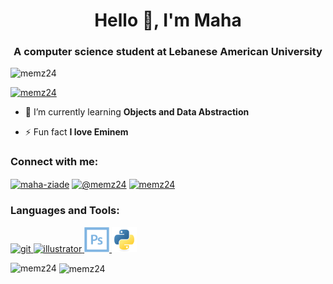 <h1 align="center">Hello 👋, I'm Maha</h1>
<h3 align="center">A computer science student at Lebanese American University</h3>

<p align="left"> <img src="https://komarev.com/ghpvc/?username=memz24&label=Profile%20views&color=0e75b6&style=flat" alt="memz24" /> </p>

<p align="left"> <a href="https://github.com/ryo-ma/github-profile-trophy"><img src="https://github-profile-trophy.vercel.app/?username=memz24" alt="memz24" /></a> </p>

- 🌱 I’m currently learning **Objects and Data Abstraction**

- ⚡ Fun fact **I love Eminem**

<h3 align="left">Connect with me:</h3>
<p align="left">
<a href="https://linkedin.com/in/maha-ziade" target="blank"><img align="center" src="https://raw.githubusercontent.com/rahuldkjain/github-profile-readme-generator/master/src/images/icons/Social/linked-in-alt.svg" alt="maha-ziade" height="30" width="40" /></a>
<a href="https://medium.com/@memz24" target="blank"><img align="center" src="https://raw.githubusercontent.com/rahuldkjain/github-profile-readme-generator/master/src/images/icons/Social/medium.svg" alt="@memz24" height="30" width="40" /></a>
<a href="https://www.leetcode.com/memz24" target="blank"><img align="center" src="https://raw.githubusercontent.com/rahuldkjain/github-profile-readme-generator/master/src/images/icons/Social/leet-code.svg" alt="memz24" height="30" width="40" /></a>
</p>

<h3 align="left">Languages and Tools:</h3>
<p align="left"> <a href="https://git-scm.com/" target="_blank" rel="noreferrer"> <img src="https://www.vectorlogo.zone/logos/git-scm/git-scm-icon.svg" alt="git" width="40" height="40"/> </a> <a href="https://www.adobe.com/in/products/illustrator.html" target="_blank" rel="noreferrer"> <img src="https://www.vectorlogo.zone/logos/adobe_illustrator/adobe_illustrator-icon.svg" alt="illustrator" width="40" height="40"/> </a> <a href="https://www.photoshop.com/en" target="_blank" rel="noreferrer"> <img src="https://raw.githubusercontent.com/devicons/devicon/master/icons/photoshop/photoshop-line.svg" alt="photoshop" width="40" height="40"/> </a> <a href="https://www.python.org" target="_blank" rel="noreferrer"> <img src="https://raw.githubusercontent.com/devicons/devicon/master/icons/python/python-original.svg" alt="python" width="40" height="40"/> </a> </p>

<p><img align="left" src="https://github-readme-stats.vercel.app/api/top-langs?username=memz24&show_icons=true&locale=en&layout=compact" alt="memz24" /></p>

<p>&nbsp;<img align="center" src="https://github-readme-stats.vercel.app/api?username=memz24&show_icons=true&locale=en" alt="memz24" /></p>
